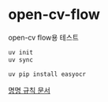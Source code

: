 # open-cv-flow
open-cv flow용 테스트


```bash
uv init
uv sync
```

```bash
uv pip install easyocr

```

[명명 규칙 문서](./docs/style_guides/naming_conventions.md)




